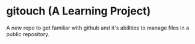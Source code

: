gitouch (A Learning Project)
=======


A new repo to get familiar with github and it's abilities to manage files 
in a public repository.
